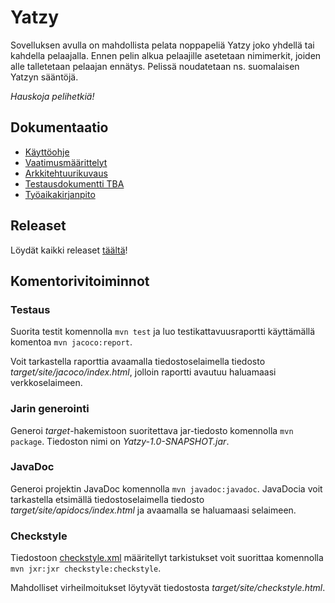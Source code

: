 # Yatzy

Sovelluksen avulla on mahdollista pelata noppapeliä Yatzy joko yhdellä tai kahdella pelaajalla. Ennen pelin alkua pelaajille asetetaan nimimerkit, joiden alle talletetaan pelaajan ennätys. Pelissä noudatetaan ns. suomalaisen Yatzyn sääntöjä.

_Hauskoja pelihetkiä!_

## Dokumentaatio

* [Käyttöohje](https://github.com/Riku-Laine/ot-harjoitustyo/blob/master/Yatzy/dokumentointi/kayttoohje.md)
* [Vaatimusmäärittelyt](https://github.com/Riku-Laine/ot-harjoitustyo/blob/master/Yatzy/dokumentointi/maarittelydokumentti.md)
* [Arkkitehtuurikuvaus](https://github.com/Riku-Laine/ot-harjoitustyo/blob/master/Yatzy/dokumentointi/arkkitehtuuri.md)
* [Testausdokumentti TBA](<!---https://github.com/Riku-Laine/ot-harjoitustyo/blob/master/Yatzy/dokumentointi/urlitestausdokumenttiin.md --->)
* [Työaikakirjanpito](https://github.com/Riku-Laine/ot-harjoitustyo/blob/master/Yatzy/dokumentointi/tuntikirjanpito.md)

## Releaset

Löydät kaikki releaset [täältä](https://github.com/Riku-Laine/ot-harjoitustyo/releases)!

## Komentorivitoiminnot

### Testaus

Suorita testit komennolla ```mvn test``` ja luo testikattavuusraportti käyttämällä komentoa ```mvn jacoco:report```.

Voit tarkastella raporttia avaamalla tiedostoselaimella tiedosto _target/site/jacoco/index.html_, jolloin raportti avautuu haluamaasi verkkoselaimeen.

### Jarin generointi

Generoi _target_-hakemistoon suoritettava jar-tiedosto komennolla ```mvn package```. Tiedoston nimi on _Yatzy-1.0-SNAPSHOT.jar_.

### JavaDoc

Generoi projektin JavaDoc komennolla ```mvn javadoc:javadoc```. JavaDocia voit tarkastella etsimällä tiedostoselaimella tiedosto _target/site/apidocs/index.html_ ja avaamalla se haluamaasi selaimeen.

### Checkstyle

Tiedostoon [checkstyle.xml](https://github.com/Riku-Laine/ot-harjoitustyo/blob/master/Yatzy/checkstyle.xml) määritellyt tarkistukset voit suorittaa komennolla ```mvn jxr:jxr checkstyle:checkstyle```.

Mahdolliset virheilmoitukset löytyvät tiedostosta _target/site/checkstyle.html_.
